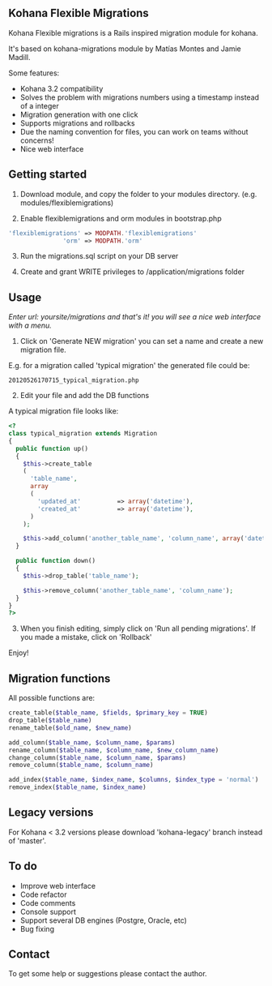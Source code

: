 ## Kohana Flexible Migrations

Kohana Flexible migrations is a Rails inspired migration module for kohana.

It's based on kohana-migrations module by Matías Montes and Jamie Madill.

Some features:

* Kohana 3.2 compatibility
* Solves the problem with migrations numbers using a timestamp instead of a integer
* Migration generation with one click
* Supports migrations and rollbacks
* Due the naming convention for files, you can work on teams without concerns!
* Nice web interface

## Getting started

1) Download module, and copy the folder to your modules directory. (e.g. modules/flexiblemigrations)

2) Enable flexiblemigrations and orm modules in bootstrap.php

```php
'flexiblemigrations' => MODPATH.'flexiblemigrations'
               'orm' => MODPATH.'orm'
```

3) Run the migrations.sql script on your DB server

4) Create and grant WRITE privileges to /application/migrations folder


## Usage

*Enter url: yoursite/migrations and that's it! you will see a nice web interface with a menu.*

1) Click on 'Generate NEW migration' you can set a name and create a new migration file.

E.g. for a migration called 'typical migration' the generated file could be:

```
20120526170715_typical_migration.php
```

2) Edit your file and add the DB functions


A typical migration file looks like:

```php
<?
class typical_migration extends Migration
{
  public function up()
  {
    $this->create_table
    (
      'table_name',
      array
      (
        'updated_at'          => array('datetime'),
        'created_at'          => array('datetime'),
      )
    );

    $this->add_column('another_table_name', 'column_name', array('datetime', 'default' => NULL));
  }

  public function down()
  {
    $this->drop_table('table_name');

    $this->remove_column('another_table_name', 'column_name');
  }
}
?>
```

3) When you finish editing, simply click on 'Run all pending migrations'. If you made a mistake, click on 'Rollback'

Enjoy!


## Migration functions

All possible functions are:

```php
create_table($table_name, $fields, $primary_key = TRUE)
drop_table($table_name)
rename_table($old_name, $new_name)

add_column($table_name, $column_name, $params)
rename_column($table_name, $column_name, $new_column_name)
change_column($table_name, $column_name, $params)
remove_column($table_name, $column_name)

add_index($table_name, $index_name, $columns, $index_type = 'normal')
remove_index($table_name, $index_name)
```

## Legacy versions

For Kohana < 3.2 versions please download 'kohana-legacy' branch instead of 'master'.

## To do

* Improve web interface
* Code refactor
* Code comments
* Console support
* Support several DB engines (Postgre, Oracle, etc)
* Bug fixing

## Contact

To get some help or suggestions please contact the author.



